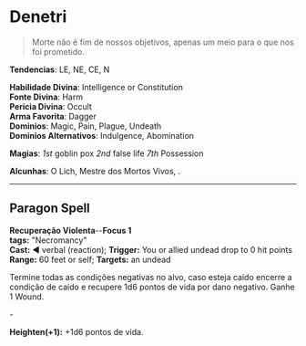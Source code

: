 # Denetri

> Morte não é fim de nossos objetivos, apenas um meio para o que nos foi prometido.

**Tendencias**: LE, NE, CE, N

**Habilidade Divina**: Intelligence or Constitution  
**Fonte Divina**: Harm  
**Pericia Divina**: Occult  
**Arma Favorita**: Dagger  
**Dominios**: Magic, Pain, Plague, Undeath  
**Dominios Alternativos**: Indulgence, Abomination  

**Magias**: *1st* goblin pox *2nd* false life *7th* Possession

**Alcunhas**: O Lich, Mestre dos Mortos Vivos, .

---
## Paragon Spell

**Recuperação Violenta**--**Focus 1**  
**tags:** "Necromancy"  
**Cast:** ◄ verbal  (reaction); **Trigger:** You or allied undead drop to 0 hit points  
**Range:** 60 feet or self; **Targets:** an undead

Termine todas as condições negativas no alvo, caso esteja caído encerre a condição de caído e recupere 1d6 pontos de vida por dano negativo. Ganhe 1 Wound.

*-*

**Heighten(+1):** +1d6 pontos de vida.